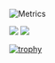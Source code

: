 ![Metrics](https://metrics.lecoq.io/sheerluck?template=classic&languages=1&isocalendar=1&followup=1&people=1&isocalendar.duration=half-year&languages.limit=8&languages.threshold=0%25&languages.colors=github&languages.sections=most-used&languages.indepth=false&languages.analysis.timeout=15&languages.categories=markup%2C%20programming&languages.recent.categories=markup%2C%20programming&languages.recent.load=300&languages.recent.days=14&followup.sections=repositories&followup.indepth=false&people.limit=24&people.identicons=false&people.identicons.hide=false&people.size=28&people.types=followers%2C%20following&people.shuffle=false&config.timezone=Asia%2FShanghai&config.twemoji=true&config.octicon=true)

<p>
  <img src="https://github-readme-stats.vercel.app/api/top-langs/?username=sheerluck&layout=compact" />
  <img src="https://github-readme-stats.vercel.app/api?username=sheerluck&show_icons=true" />
</p>

[![trophy](https://github-profile-trophy.vercel.app/?username=sheerluck)](https://github.com/ryo-ma/github-profile-trophy)
